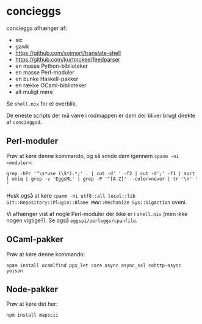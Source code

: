 # concieggs

concieggs afhænger af:

  + sic
  + gawk
  + https://github.com/soimort/translate-shell
  + https://github.com/kurtmckee/feedparser
  + en masse Python-biblioteker
  + en masse Perl-moduler
  + en bunke Haskell-pakker
  + en række OCaml-biblioteker
  + alt muligt mere

Se `shell.nix` for et overblik.

De eneste scripts der må være i rodmappen er dem der bliver brugt
direkte af `concieggsd`.

## Perl-moduler

Prøv at køre denne kommando, og så smide dem igennem `cpanm -ni
<moduler>`:

```
grep -hPr '^\s*use (\S*).*;' . | cut -d' ' -f2 | cut -d';' -f1 | sort | uniq | grep -v 'EggsML' | grep -P '^[A-Z]' --color=never | tr '\n' ' '
```

Husk også at køre `cpanm -ni utf8::all local::lib
Git::Repository::Plugin::Blame WWW::Mechanize Sys::SigAction` oveni.

Vi afhænger vist af nogle Perl-moduler der ikke er i `shell.nix` (men
ikke nogen vigtige?).  Se også `eggspi/perleggs/cpanfile`.

## OCaml-pakker

Prøv at køre denne kommando:

```
opam install ocamlfind ppx_let core async async_ssl cohttp-async yojson
```

## Node-pakker

Prøv at køre det her:

```
npm install mapscii
```
